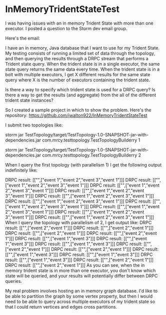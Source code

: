 InMemoryTridentStateTest
========================

I was having issues with an in memory Trident State with more than one executor. I posted a question to the Storm dev email group.

Here's the email:

I have an in memory, Java database that I want to use for my Trident State. My testing consists of running a limited set of data through the topology, and then querying the results through a DRPC stream that performs a Trident state query.
When the trident state is in a single executor, the same state query returns the same data every time. When the trident state is in a bolt with multiple executors, I get X different results for the same state query where X is the number of executors containing the trident state.  

Is there a way to specify which trident state is used for a DRPC query? Is there a way to get the results (and aggregate) from the all of the different trident state instances?

So I created a sample project in which to show the problem. Here's the repository: https://github.com/jwalton922/InMemoryTridentStateTest

I submit two topologies like:

storm jar TestTopology/target/TestTopology-1.0-SNAPSHOT-jar-with-dependencies.jar com.mrcy.testtopology.TestTopologyBuilderry 1

storm jar TestTopology/target/TestTopology-1.0-SNAPSHOT-jar-with-dependencies.jar com.mrcy.testtopology.TestTopologyBuilderry 2

When I query the first topology (with parallelism 1) I get the following output indefinitely like:

DRPC result: [["",["event 1","event 2","event 3","event 1"]]]
DRPC result: [["",["event 1","event 2","event 3","event 1"]]]
DRPC result: [["",["event 1","event 2","event 3","event 1"]]]
DRPC result: [["",["event 1","event 2","event 3","event 1"]]]
DRPC result: [["",["event 1","event 2","event 3","event 1"]]]
DRPC result: [["",["event 1","event 2","event 3","event 1"]]]
DRPC result: [["",["event 1","event 2","event 3","event 1"]]]
DRPC result: [["",["event 1","event 2","event 3","event 1"]]]
DRPC result: [["",["event 1","event 2","event 3","event 1"]]]
DRPC result: [["",["event 1","event 2","event 3","event 1"]]]
When I query the topology with parallelism of 2, I get output like:
DRPC result: [["",["event 2","event 1"]]]
DRPC result: [["",["event 2","event 1"]]]
DRPC result: [["",["event 2","event 1"]]]
DRPC result: [["",["event 2","event 1"]]]
DRPC result: [["",["event 1","event 3"]]]
DRPC result: [["",["event 1","event 3"]]]
DRPC result: [["",["event 1","event 3"]]]
DRPC result: [["",["event 2","event 1"]]]
DRPC result: [["",["event 2","event 1"]]]
DRPC result: [["",["event 1","event 3"]]]
DRPC result: [["",["event 1","event 3"]]]
DRPC result: [["",["event 1","event 3"]]]
DRPC result: [["",["event 2","event 1"]]]
DRPC result: [["",["event 2","event 1"]]]
As you can see, when the in memory trident state is in more than one executor, you don't know which state will be queried, and your results will potentially differ between DRPC queries.

My real problem involves hosting an in memory graph database. I'd like to be able to partition the graph by some vertex property, but then I would need to be able to query across multiple executors of my trident state so that I could return vertices and edges cross partitions.   

